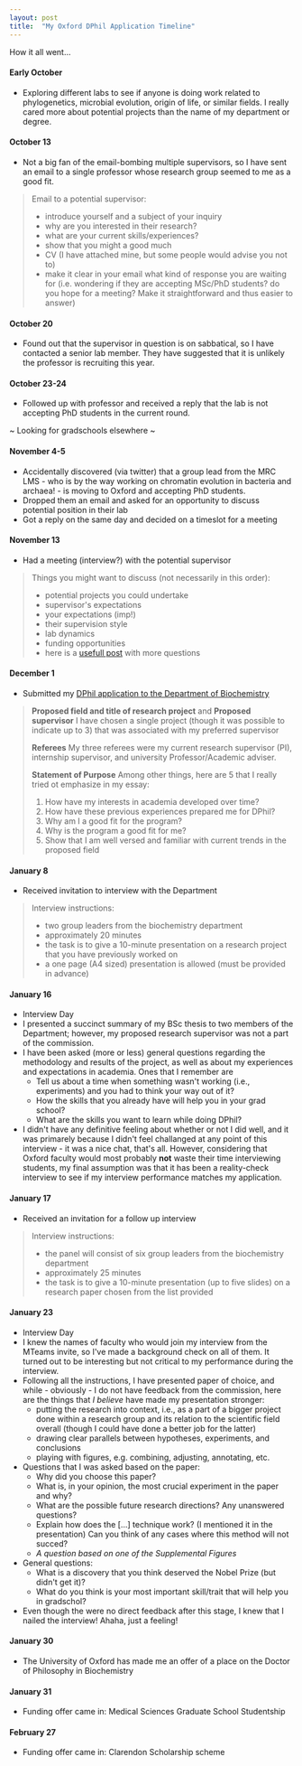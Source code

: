 ```yaml
---
layout: post
title:  "My Oxford DPhil Application Timeline"
---
```


How it all went...

#### **Early October**

- Exploring different labs to see if anyone is doing work related to phylogenetics, microbial evolution, origin of life, or similar fields. I really cared more about potential projects than the name of my department or degree.


#### **October 13**

- Not a big fan of the email-bombing multiple  supervisors, so I have sent an email to a single professor whose research group seemed to me as a good fit.

>Email to a potential supervisor:
>- introduce yourself and a subject of your inquiry
>- why are you interested in their research?
>- what are your current skills/experiences?
>- show that you might a good much
>- CV (I have attached mine, but some people would advise you not to)
>- make it clear in your email what kind of response you are waiting for (i.e. wondering if they are accepting MSc/PhD students? do you hope for a meeting? Make it straightforward and thus easier to answer)


#### **October 20**

- Found out that the supervisor in question is on sabbatical, so I have contacted a senior lab member. They have suggested that it is unlikely the professor is recruiting this year. 


#### **October 23-24**

- Followed up with professor and received a reply that the lab is not accepting PhD students in the current round.


~ Looking for gradschools elsewhere ~


#### **November 4-5**
- Accidentally discovered (via twitter) that a group lead from the MRC LMS - who is by the way working on chromatin evolution in bacteria and archaea! - is moving to Oxford and accepting PhD students.
- Dropped them an email and asked for an opportunity to discuss potential position in their lab
- Got a reply on the same day and decided on a timeslot for a meeting


#### **November 13**
- Had a meeting (interview?) with the potential supervisor

> Things you might want to discuss (not necessarily in this order):
> - potential projects you could undertake
> - supervisor's expectations
> - your expectations (imp!)
> - their supervision style
> - lab dynamics
> - funding opportunities
> - here is a [usefull post](https://twitter.com/PaolaVFigueroa/status/1312157953550479361?s=20) with more questions 


#### **December 1**
- Submitted my [DPhil application to the Department of Biochemistry](https://www.ox.ac.uk/admissions/graduate/courses/dphil-biochemistry)

>**Proposed field and title of research project** and **Proposed supervisor**
>I have chosen a single project (though it was possible to indicate up to 3) that was associated with my preferred supervisor
>	
>**Referees**
>My three referees were my current research supervisor (PI), internship supervisor, and university Professor/Academic adviser.
>	
>**Statement of Purpose**
>Among other things, here are 5 that I really tried ot emphasize in my essay:
>	 1) How have my interests in academia developed over time?
>	 2) How have these previous experiences prepared me for DPhil?
>	 3) Why am I a good fit for the program?
>	 4) Why is the program a good fit for me?
>	 5) Show that I am well versed and familiar with current trends in the proposed field


#### **January 8**
- Received invitation to interview with the Department
> Interview instructions: 
> - two group leaders from the biochemistry department
> - approximately 20 minutes
> - the task is to give a 10-minute presentation on a research project that you have previously worked on
> - a one page (A4 sized) presentation is allowed (must be provided in advance)


#### **January 16**
- Interview Day
- I presented a succinct summary of my BSc thesis to two members of the Department; however, my proposed research supervisor was not a part of the commission.
- I have been asked (more or less) general questions regarding the methodology and results of the project, as well as about my experiences and expectations in academia. Ones that I remember are
	* Tell us about a time when something wasn't working (i.e., experiments) and you had to think your way out of it?
	* How the skills that you already have will help you in your grad school?
	* What are the skills you want to learn while doing DPhil?
- I didn't have any definitive feeling about whether or not I did well, and it was primarely because I didn't feel challanged at any point of this interview - it was a nice chat, that's all. However, considering that Oxford faculty would most probably **not** waste their time interviewing students, my final assumption was that it has been a reality-check interview to see if my interview performance matches my application.

#### **January 17**

- Received an invitation for a follow up interview
> Interview instructions: 
> - the panel will consist of six group leaders from the biochemistry department
> - approximately 25 minutes
> - the task is to give a 10-minute presentation (up to five slides) on a research paper chosen from the list provided


#### **January 23**
- Interview Day
- I knew the names of faculty who would join my interview from the MTeams invite, so I've made a background check on all of them. It turned out to be interesting but not critical to my performance during the interview.
- Following all the instructions, I have presented paper of choice, and while - obviously - I do not have feedback from the commission, here are the things that *I believe* have made my presentation stronger:
	* putting the research into context, i.e., as a part of a bigger project done within a research group and its relation to the scientific field overall (though I could have done a better job for the latter)
	* drawing clear parallels between hypotheses, experiments, and conclusions
	* playing with figures, e.g. combining, adjusting, annotating, etc. 
- Questions that I was asked based on the paper:
	* Why did you choose this paper?
	* What is, in your opinion, the most crucial experiment in the paper and why?
	* What are the possible future research directions? Any unanswered questions?
	* Explain how does the [...]  technique work? (I mentioned it in the presentation) Can you think of any cases where this method will not succed?
	* *A question based on one of the Supplemental Figures*
- General questions:
	* What is a discovery that you think deserved the Nobel Prize (but didn't get it)?
	* What do you think is your most important skill/trait that will help you in gradschol?
- Even though the were no direct feedback after this stage, I knew that I nailed the interview! Ahaha, just a feeling!


#### **January 30**
- The University of Oxford has made me an offer of a place on the Doctor of Philosophy in Biochemistry


#### **January 31**
- Funding offer came in: Medical Sciences Graduate School Studentship


#### **February 27**
- Funding offer came in: Clarendon Scholarship scheme